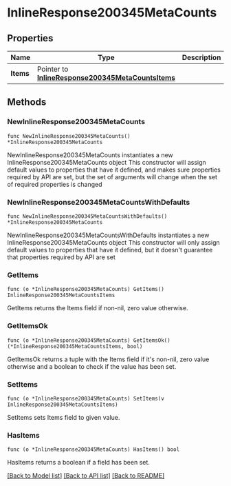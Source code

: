 # InlineResponse200345MetaCounts

## Properties

Name | Type | Description | Notes
------------ | ------------- | ------------- | -------------
**Items** | Pointer to [**InlineResponse200345MetaCountsItems**](InlineResponse200345MetaCountsItems.md) |  | [optional] 

## Methods

### NewInlineResponse200345MetaCounts

`func NewInlineResponse200345MetaCounts() *InlineResponse200345MetaCounts`

NewInlineResponse200345MetaCounts instantiates a new InlineResponse200345MetaCounts object
This constructor will assign default values to properties that have it defined,
and makes sure properties required by API are set, but the set of arguments
will change when the set of required properties is changed

### NewInlineResponse200345MetaCountsWithDefaults

`func NewInlineResponse200345MetaCountsWithDefaults() *InlineResponse200345MetaCounts`

NewInlineResponse200345MetaCountsWithDefaults instantiates a new InlineResponse200345MetaCounts object
This constructor will only assign default values to properties that have it defined,
but it doesn't guarantee that properties required by API are set

### GetItems

`func (o *InlineResponse200345MetaCounts) GetItems() InlineResponse200345MetaCountsItems`

GetItems returns the Items field if non-nil, zero value otherwise.

### GetItemsOk

`func (o *InlineResponse200345MetaCounts) GetItemsOk() (*InlineResponse200345MetaCountsItems, bool)`

GetItemsOk returns a tuple with the Items field if it's non-nil, zero value otherwise
and a boolean to check if the value has been set.

### SetItems

`func (o *InlineResponse200345MetaCounts) SetItems(v InlineResponse200345MetaCountsItems)`

SetItems sets Items field to given value.

### HasItems

`func (o *InlineResponse200345MetaCounts) HasItems() bool`

HasItems returns a boolean if a field has been set.


[[Back to Model list]](../README.md#documentation-for-models) [[Back to API list]](../README.md#documentation-for-api-endpoints) [[Back to README]](../README.md)


